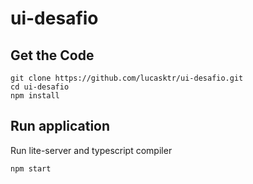 # ui-desafio

## Get the Code
```
git clone https://github.com/lucasktr/ui-desafio.git
cd ui-desafio
npm install
```

## Run application

Run lite-server and typescript compiler

```
npm start
```
